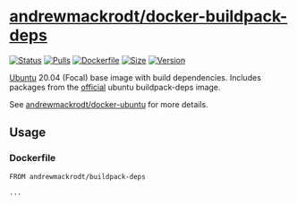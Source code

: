 # [andrewmackrodt/docker-buildpack-deps](https://github.com/andrewmackrodt/dockerfiles/tree/master/buildpack-deps)

[![Status](https://jenkins.mackrodt.io/buildStatus/icon?job=dockerfiles%2Fbuildpack-deps)][status]
[![Pulls](https://img.shields.io/docker/pulls/andrewmackrodt/buildpack-deps.svg)][pulls]
[![Dockerfile](https://img.shields.io/github/size/andrewmackrodt/dockerfiles/buildpack-deps/Dockerfile.svg?label=dockerfile)][dockerfile]
[![Size](https://img.shields.io/docker/image-size/andrewmackrodt/buildpack-deps)][size]
[![Version](https://img.shields.io/docker/v/andrewmackrodt/buildpack-deps)][version]

[status]: https://jenkins.mackrodt.io/job/dockerfiles/job/buildpack-deps/
[pulls]: https://hub.docker.com/r/andrewmackrodt/buildpack-deps
[dockerfile]: https://github.com/andrewmackrodt/dockerfiles/blob/master/buildpack-deps/Dockerfile
[size]: https://microbadger.com/images/andrewmackrodt/buildpack-deps
[version]: https://hub.docker.com/r/andrewmackrodt/buildpack-deps/tags

[Ubuntu](https://www.ubuntu.com/) 20.04 (Focal) base image with build dependencies.
Includes packages from the [official](https://github.com/docker-library/buildpack-deps/blob/65d69325ad741cea6dee20781c1faaab2e003d87/ubuntu/focal/Dockerfile)
ubuntu buildpack-deps image.

See [andrewmackrodt/docker-ubuntu](https://github.com/andrewmackrodt/dockerfiles/tree/master/ubuntu)
for more details.

## Usage
<span data-message="dockerhub formatting fix"></span>
### Dockerfile

```
FROM andrewmackrodt/buildpack-deps

...
```
